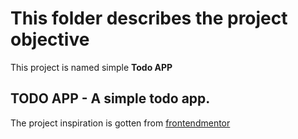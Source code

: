 # This folder describes the project objective

This project is named simple **Todo APP**

## TODO APP - A simple todo app.

The project inspiration is gotten from [frontendmentor](https://frontendmentor.io)
